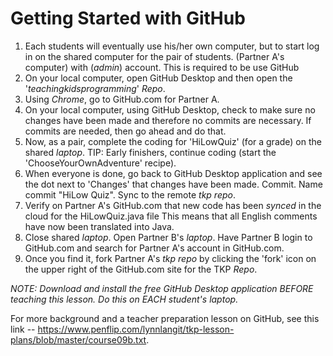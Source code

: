 # Getting Started with GitHub



1. Each students will eventually use his/her own computer, but to start log in on the shared computer for the pair of students.  (Partner A's computer) with <yourSchool> (_admin_) account. This is required to be use GitHub
2. On your local computer, open GitHub Desktop and then open the '_teachingkidsprogramming_' _Repo_. 
3. Using _Chrome_, go to GitHub.com for Partner A.
4. On your local computer, using GitHub Desktop, check to make sure no changes have been made and therefore no commits are necessary.  If commits are needed, then go ahead and do that.
5. Now, as a pair, complete the coding for 'HiLowQuiz' (for a grade) on the shared _laptop_.
     TIP: Early finishers, continue coding (start the 'ChooseYourOwnAdventure' recipe).
6. When everyone is done, go back to GitHub Desktop application and see the dot next to 'Changes' that changes have been made. Commit.  Name commit "HiLow Quiz". Sync to the remote _tkp_ _repo_.
7. Verify on Partner A's GitHub.com that new code has been _synced_ in the cloud for the HiLowQuiz.java file This means that all English comments have now been translated into Java.
8. Close shared _laptop_. Open Partner B's _laptop_. Have Partner B login to GitHub.com and search for Partner A's account in GitHub.com. 
9.  Once you find it, fork Partner A's _tkp_ _repo_ by clicking the 'fork' icon on the upper right of the GitHub.com site for the TKP _Repo_.


*NOTE: Download and install the free GitHub Desktop application BEFORE teaching this lesson. Do this on EACH student's _laptop_.*

For more background and a teacher preparation lesson on GitHub, 
 see this link -- https://www.penflip.com/lynnlangit/tkp-lesson-plans/blob/master/course09b.txt.
